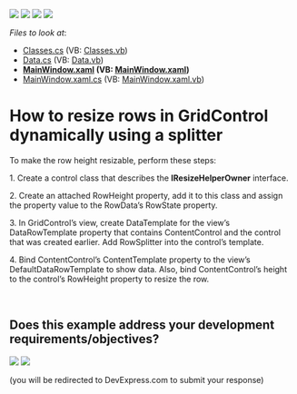 <!-- default badges list -->
![](https://img.shields.io/endpoint?url=https://codecentral.devexpress.com/api/v1/VersionRange/128652613/24.2.1%2B)
[![](https://img.shields.io/badge/Open_in_DevExpress_Support_Center-FF7200?style=flat-square&logo=DevExpress&logoColor=white)](https://supportcenter.devexpress.com/ticket/details/T157516)
[![](https://img.shields.io/badge/📖_How_to_use_DevExpress_Examples-e9f6fc?style=flat-square)](https://docs.devexpress.com/GeneralInformation/403183)
[![](https://img.shields.io/badge/💬_Leave_Feedback-feecdd?style=flat-square)](#does-this-example-address-your-development-requirementsobjectives)
<!-- default badges end -->
<!-- default file list -->
*Files to look at*:

* [Classes.cs](./CS/PersistentRowState/Classes.cs) (VB: [Classes.vb](./VB/PersistentRowState/Classes.vb))
* [Data.cs](./CS/PersistentRowState/Data.cs) (VB: [Data.vb](./VB/PersistentRowState/Data.vb))
* **[MainWindow.xaml](./CS/PersistentRowState/MainWindow.xaml) (VB: [MainWindow.xaml](./VB/PersistentRowState/MainWindow.xaml))**
* [MainWindow.xaml.cs](./CS/PersistentRowState/MainWindow.xaml.cs) (VB: [MainWindow.xaml.vb](./VB/PersistentRowState/MainWindow.xaml.vb))
<!-- default file list end -->
# How to resize rows in GridControl dynamically using a splitter


<p>To make the row height resizable, perform these steps:</p>
<p>1. Create a control class that describes the <strong>IResizeHelperOwner</strong> interface.</p>
<p>2. Create an attached RowHeight property, add it to this class and assign the property value to the RowData’s RowState property.</p>
<p>3. In GridControl’s view, create DataTemplate for the view’s DataRowTemplate property that contains ContentControl and the control that was created earlier. Add RowSplitter into the control’s template.</p>
<p>4. Bind ContentControl’s ContentTemplate property to the view’s DefaultDataRowTemplate to show data. Also, bind ContentControl’s height to the control’s RowHeight property to resize the row.</p>

<br/>


<!-- feedback -->
## Does this example address your development requirements/objectives?

[<img src="https://www.devexpress.com/support/examples/i/yes-button.svg"/>](https://www.devexpress.com/support/examples/survey.xml?utm_source=github&utm_campaign=how-to-resize-rows-in-gridcontrol-dynamically-using-a-splitter-t157516&~~~was_helpful=yes) [<img src="https://www.devexpress.com/support/examples/i/no-button.svg"/>](https://www.devexpress.com/support/examples/survey.xml?utm_source=github&utm_campaign=how-to-resize-rows-in-gridcontrol-dynamically-using-a-splitter-t157516&~~~was_helpful=no)

(you will be redirected to DevExpress.com to submit your response)
<!-- feedback end -->
